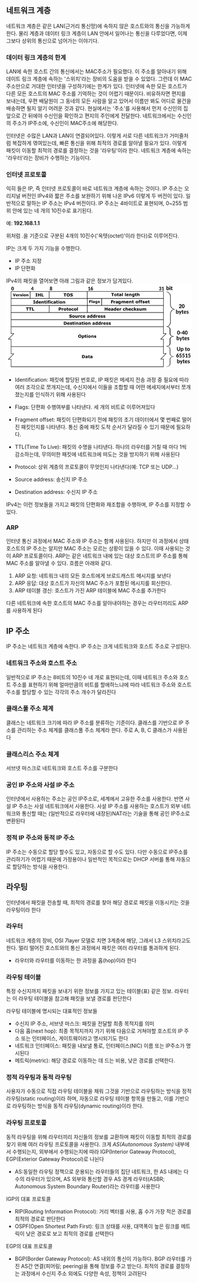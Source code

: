 ## 네트워크 계층

네트워크 계층은 같은 LAN(근거리 통신망)에 속하지 않은 호스트와의 통신을 가능하게 한다. 물리 계층과 데이터 링크 계층이 LAN 안에서 일어나는 통신을 다루었다면, 이제 그보다 상위의 통신으로 넘어가는 이야기다.

### 데이터 링크 계층의 한계
LAN에 속한 호스트 간의 통신에서는 MAC주소가 필요했다. 이 주소를 알아내기 위해 데이트 링크 계층에 속하는 '스위치'라는 장비의 도움을 받을 수 있었다. 그런데 이 MAC주소만으로 거대한 인터넷을 구성하기에는 한계가 있다. 인터넷에 속한 모든 호스트가 다른 모든 호스트의 MAC 주소를 기억하는 것이 어렵기 때문이다. 비유하자면 편지를 보내는데, 우편 배달원이 그 동네의 모든 사람을 알고 있어서 이름만 봐도 어디로 물건을 배송하면 될지 알기 어려운 것과 같다. 현실에서는 '주소'를 사용해서 먼저 수신인의 집 앞으로 간 뒤에야 수신인을 확인하고 편지의 주인에게 전달한다. 네트워크에서는 수신인의 주소가 IP주소에, 수신인이 MAC주소에 해당한다.

인터넷은 수많은 LAN과 LAN이 연결되어있다. 이렇게 서로 다른 네트워크가 거미줄처럼 복잡하게 엮여있는데, 빠른 통신을 위해 최적의 경로를 알아낼 필요가 있다. 이렇게 패킷이 이동할 최적의 경로를 결정하는 것을 '라우팅'이라 한다. 네트워크 계층에 속하는 '라우터'라는 장비가 수행하는 기능이다.

### 인터넷 프로토콜
익히 들은 IP, 즉 인터넷 프로토콜이 바로 네트워크 계층에 속하는 것이다. IP 주소는 오리지널 버전인 IPv4와 짧은 주소를 보완하기 위해 나온 IPv6 이렇게 두 버전이 있다. 일반적으로 말하는 IP 주소는 IPv4 버전이다. IP 주소는 4바이트로 표현되며, 0~255 범위 안에 있는 네 개의 10진수로 표기된다.

예: <b>192.168.1.1</b>

위처럼 .을 기준으로 구분된 4개의 10진수('옥텟(octet)'이라 한다)로 이루어진다.

IP는 크게 두 가지 기능을 수행한다.
 - IP 주소 지정
 - IP 단편화

IPv4의 패킷을 열어보면 아래 그림과 같은 정보가 담겨있다.
<img src="/assets/ipv4_packet.svg.png" alt="ipv4 패킷"/>

- Identification: 패킷에 할당된 번호로, IP 패킷은 메세지 전송 과정 중 필요에 따라 여러 조각으로 쪼개지는데, 수신지에서 이들을 조합할 때 어떤 메세지에서부터 쪼개졌는지를 인식하기 위해 사용된다
- Flags: 단편화 수행여부를 나타낸다. 세 개의 비트로 이루어져있다

- Fragment offset: 패킷이 단편화되기 전에 패킷의 초기 데이터에서 몇 번째로 떨어진 패킷인지를 나타낸다. 통신 중에 패킷 도착 순서가 달라질 수 있기 때문에 필요하다.

- TTL(Time To Live): 패킷의 수명을 나타낸다. 하나의 라우터를 거칠 때 마다 1씩 감소하는데, 무의미한 패킷에 네트워크에 떠도는 것을 방지하기 위해 사용된다

- Protocol: 상위 계층의 프로토콜이 무엇인지 나타낸다(예: TCP 또는 UDP...)

- Source address: 송신지 IP 주소

- Destination address: 수신지 IP 주소

IPv4는 이런 정보들을 가지고 패킷의 단편화와 재조합을 수행하며, IP 주소를 지정할 수 있다.

### ARP
인터넷 통신 과정에서 MAC 주소와 IP 주소는 함께 사용된다. 하지만 이 과정에서 상태 호스트의 IP 주소는 알지만 MAC 주소는 모르는 상황이 있을 수 있다. 이때 사용되는 것이 ARP 프로토콜이다. ARP는 같은 네트워크 내에 있는 대상 호스트의 IP 주소를 통해 MAC 주소를 알아낼 수 있다. 흐름은 아래와 같다.

1. ARP 요청: 네트워크 내의 모든 호스트에게 브로드캐스트 메시지를 보낸다
2. ARP 응답: 대상 호스트가 자신의 MAC 주소가 포함된 메시지를 회신한다.
3. ARP 테이블 갱신: 호스트가 가진 ARP 테이블에 MAC 주소를 추가한다

다른 네트워크에 속한 호스트의 MAC 주소를 알아내야하는 경우는 라우터끼리도 ARP를 사용하게 된다

## IP 주소

IP 주소는 네트워크 계층에 속한다. IP 주소는 크게 네트워크와 호스트 주소로 구성된다.

### 네트워크 주소와 호스트 주소
일반적으로 IP 주소는 8비트의 10진수 네 개로 표현되는데, 이때 네트워크 주소와 호스트 주소를 표현하기 위해 얼마만큼의 비트를 할애하느냐에 따라 네트워크 주소와 호스트 주소를 할당할 수 있는 각각의 주소 개수가 달라진다

### 클래스풀 주소 체계
클래스는 네트워크 크기에 따라 IP 주소를 분류하는 기준이다. 클래스를 기반으로 IP 주소를 관리하는 주소 체계를 클래스풀 주소 체계라 한다. 주로 A, B, C 클래스가 사용된다

### 클래스리스 주소 체계
서브넷 마스크로 네트워크와 호스트 주소를 구분한다

### 공인 IP 주소와 사설 IP 주소
인터넷에서 사용하는 주소는 공인 IP주소로, 세계에서 고유한 주소를 사용한다. 반면 사설 IP 주소는 사설 네트워크에서 사용한다. 사설 IP 주소를 사용하는 호스트가 외부 네트워크와 통신할 때는 (일반적으로 라우터에 내장된)NAT라는 기술을 통해 공인 IP주소로 변환된다

### 정적 IP 주소와 동적 IP 주소
IP 주소는 수동으로 할당 할수도 있고, 자동으로 할 수도 있다. 다만 수동으로 IP주소를 관리하기가 어렵기 때문에 가정용이나 일반적인 목적으로는 DHCP 서버를 통해 자동으로 할당하는 방식을 사용한다.

## 라우팅

인터넷에서 패킷을 전송할 때, 최적의 경로를 찾아 해당 경로로 패킷을 이동시키는 것을 라우팅이라 한다

### 라우터

네트워크 계층의 장비, OSI 7layer 모델로 치면 3계층에 해당, 그래서 L3 스위치라고도 한다. 멀리 떨어진 호스트와의 통신 과정에서 패킷은 여러 라우터를 통과하게 된다.

- 라우터와 라우터를 이동하는 한 과정을 홉(hop)이라 한다

### 라우팅 테이블

특정 수신지까지 패킷을 보내기 위한 정보를 가지고 있는 테이블(표) 같은 정보. 라우터는 이 라우팅 테이블을 참고해 패킷을 보낼 경로를 판단한다

라우팅 테이블에 명시되는 대표적인 정보들
- 수신지 IP 주소, 서브넷 마스크: 패킷을 전달할 최종 목적지를 의미
- 다음 홉(next hop): 최종 목적지까지 가기 위해 다음으로 거쳐야할 호스트의 IP 주소 또는 인터페이스, 게이트웨이라고 명시되기도 한다
- 네트워크 인터페이스: 패킷을 내보낼 통로, 인터페이스(NIC) 이름 또는 IP주소가 명시된다
- 메트릭(metric): 해당 경로로 이동하는 데 드는 비용, 낮은 경로를 선택한다.

### 정적 라우팅과 동적 라우팅

사용자가 수동으로 직접 라우팅 테이블을 채워 그것을 기반으로 라우팅하는 방식을 정적 라우팅(static routing)이라 하며, 자동으로 라우팅 테이블 항목을 만들고, 이를 기반으로 라우팅하는 방식을 동적 라우팅(dynamic routing)이라 한다.

### 라우팅 프로토콜

동적 라우팅을 위해 라우터끼리 자신들의 정보를 교환하며 패킷이 이동할 최적의 경로를 찾기 위해 여러 라우팅 프로토콜을 사용한다. 크게 *AS(Autonomous System)* 내부에서 수행되는지, 외부에서 수행되는지에 따라 IGP(Interior Gateway Protocol), EGP(Exterior Gateway Protocol)로 나뉜다

* AS:동일한 라우팅 정책으로 운용되는 라우터들의 집단 네트워크, 한 AS 내에는 다수의 라우터가 있으며, AS 외부와 통신할 경우 AS 경계 라우터(ASBR; Autonomous System Boundary Router)라는 라우터를 사용한다

IGP의 대표 프로토콜
- RIP(Routing Information Protocol): 거리 벡터를 사용, 홉 수가 가장 적은 경로를 최적의 경로로 판단한다
- OSPF(Open Shortest Path First): 링크 상태를 사용, 대역폭이 높은 링크를 메트릭이 낮은 경로로 보고 최적의 경로를 선택한다

EGP의 대표 프로토콜
- BGP(Border Gateway Protocol): AS 내외의 통신이 가능하다. BGP 라우터를 가진 AS간 연결(피어링; peering)을 통해 정보를 주고 받는다. 최적의 경로를 결정하는 과정에서 수신지 주소 외에도 다양한 속성, 정책이 고려된다